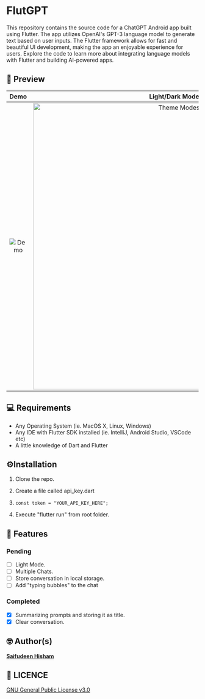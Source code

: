 # FlutGPT

This repository contains the source code for a ChatGPT Android app built using Flutter. The app utilizes OpenAI's GPT-3 language model to generate text based on user inputs. The Flutter framework allows for fast and beautiful UI development, making the app an enjoyable experience for users. Explore the code to learn more about integrating language models with Flutter and building AI-powered apps.

## 📸 Preview

| Demo                          | Light/Dark Modes                                                             |
|:-----------------------------:|:----------------------------------------------------------------------------:|
| ![Demo](screenshots/demo.gif) | <img src="screenshots/thememode.gif" title="" alt="Theme Modes" width="750"> |

## 💻 Requirements

- Any Operating System (ie. MacOS X, Linux, Windows)
- Any IDE with Flutter SDK installed (ie. IntelliJ, Android Studio, VSCode etc)
- A little knowledge of Dart and Flutter

## ⚙️Installation

1. Clone the repo.

2. Create a file called api_key.dart

3. ```
   const token = "YOUR_API_KEY_HERE";
   ```

4. Execute "flutter run" from root folder.

## 📝 Features

### Pending

- [ ] Light Mode.
- [ ] Multiple Chats.
- [ ] Store conversation in local storage.
- [ ] Add "typing bubbles" to the chat

### Completed

- [x] Summarizing prompts and storing it as title.
- [x] Clear conversation.

## 🤓 Author(s)

**[Saifudeen Hisham](https://www.instagram.com/beSaif)**

## 🔖 LICENCE

[GNU General Public License v3.0](/LICENSE.md)

